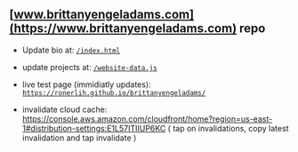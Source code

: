## [www.brittanyengeladams.com](https://www.brittanyengeladams.com) repo

- Update bio at:
[`/index.html`](https://github.com/ronerlih/brittanyengeladams/blob/master/index.html)


- update projects at:
[`/website-data.js`](https://github.com/ronerlih/brittanyengeladams/blob/master/website-data.js)

- live test page (immidiatly updates):
[`https://ronerlih.github.io/brittanyengeladams/`](https://ronerlih.github.io/brittanyengeladams/)

- invalidate cloud cache:
https://console.aws.amazon.com/cloudfront/home?region=us-east-1#distribution-settings:E1L57ITIIUP6KC
( tap on invalidations, copy latest invalidation and tap invalidate )